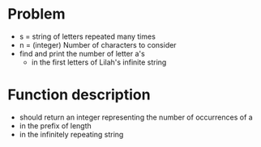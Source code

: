 # Problem
* s = string of letters repeated many times
* n = (integer) Number of characters to consider
* find and print the number of letter a's 
  * in the first letters of Lilah's infinite string

# Function description
* should return an integer representing the number of occurrences of a 
* in the prefix of length 
* in the infinitely repeating string

